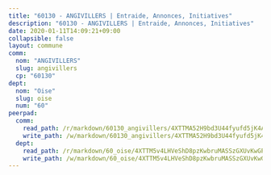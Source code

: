 ```yaml
---
title: "60130 - ANGIVILLERS | Entraide, Annonces, Initiatives"
description: "60130 - ANGIVILLERS | Entraide, Annonces, Initiatives"
date: 2020-01-11T14:09:21+09:00
collapsible: false
layout: commune
comm:
  nom: "ANGIVILLERS"
  slug: angivillers
  cp: "60130"
dept:
  nom: "Oise"
  slug: oise
  num: "60"
peerpad:
  comm:
    read_path: /r/markdown/60130_angivillers/4XTTMA52H9bd3U44fyufd5jK4Ah6DxC1Q8bDYv9NarVKf8vPd
    write_path: /w/markdown/60130_angivillers/4XTTMA52H9bd3U44fyufd5jK4Ah6DxC1Q8bDYv9NarVKf8vPd-K3TgUAoqR3Z7EamhtZexZ5KfvY1qZfb39tkvqdZ5jDCM3ANsH3md7XGt8RwaD9A9g3d7zAm7nvyriZCcwSkDjj2mpxoE43WmYUcoQdBqqknnaHRKPYFYrbx6nNJGZnTrxY1n6X8f
  dept:
    read_path: /r/markdown/60_oise/4XTTM5v4LHVeShD8pzKwbruMASSzGXUvKwGPyPNR6Aq6aruGY
    write_path: /w/markdown/60_oise/4XTTM5v4LHVeShD8pzKwbruMASSzGXUvKwGPyPNR6Aq6aruGY-K3TgTfEPmBuMGxs3WizC7aafmuSUvuvwsE7nM986pS4fEczEhokrfL1mXNtU722XatpEcDhfhLf5xd24JkCKBD4DcQHeF5CYjEkAVzDN3PuQerZfYGZ5zy2XFcJNh2Z1pYjLoQTn
---
```


